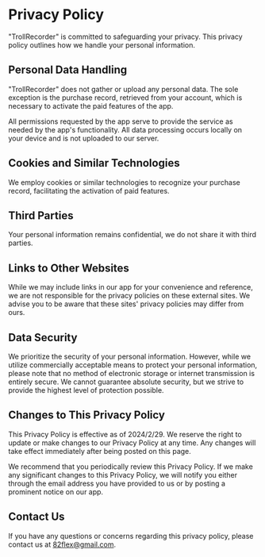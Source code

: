 # Privacy Policy

"TrollRecorder" is committed to safeguarding your privacy. This privacy policy outlines how we handle your personal information.

## Personal Data Handling

"TrollRecorder" does not gather or upload any personal data. The sole exception is the purchase record, retrieved from your account, which is necessary to activate the paid features of the app. 

All permissions requested by the app serve to provide the service as needed by the app's functionality. All data processing occurs locally on your device and is not uploaded to our server.

## Cookies and Similar Technologies

We employ cookies or similar technologies to recognize your purchase record, facilitating the activation of paid features.

## Third Parties

Your personal information remains confidential, we do not share it with third parties.

## Links to Other Websites

While we may include links in our app for your convenience and reference, we are not responsible for the privacy policies on these external sites. We advise you to be aware that these sites' privacy policies may differ from ours.

## Data Security

We prioritize the security of your personal information. However, while we utilize commercially acceptable means to protect your personal information, please note that no method of electronic storage or internet transmission is entirely secure. We cannot guarantee absolute security, but we strive to provide the highest level of protection possible.

## Changes to This Privacy Policy

This Privacy Policy is effective as of 2024/2/29. We reserve the right to update or make changes to our Privacy Policy at any time. Any changes will take effect immediately after being posted on this page. 

We recommend that you periodically review this Privacy Policy. If we make any significant changes to this Privacy Policy, we will notify you either through the email address you have provided to us or by posting a prominent notice on our app.

## Contact Us

If you have any questions or concerns regarding this privacy policy, please contact us at [82flex@gmail.com](mailto:82flex@gmail.com).
